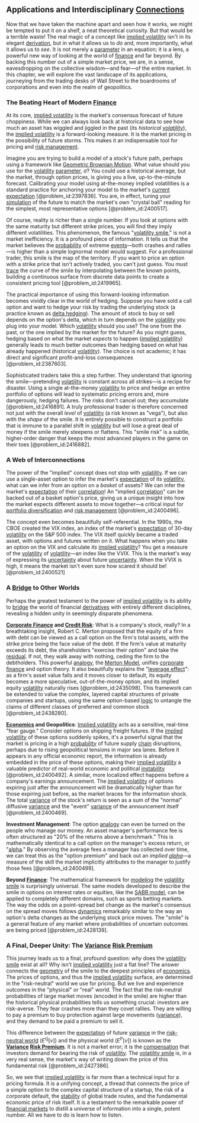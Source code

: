 ## Applications and Interdisciplinary [Connections](@article_id:193345)

Now that we have taken the machine apart and seen how it works, we might be tempted to put it on a shelf, a neat theoretical curiosity. But that would be a terrible waste! The real magic of a concept like [implied volatility](@article_id:141648) isn't in its elegant [derivation](@article_id:264641), but in what it allows us to *do* and, more importantly, what it allows us to *see*. It is not merely a [parameter](@article_id:174151) in an equation; it is a lens, a powerful new way of looking at the world of [finance](@article_id:144433) and far beyond. By backing this number out of a simple market price, we are, in a sense, eavesdropping on the collective wisdom—and fear—of the entire market. In this chapter, we will explore the vast landscape of its applications, journeying from the trading desks of Wall Street to the boardrooms of corporations and even into the realm of geopolitics.

### The Beating Heart of Modern [Finance](@article_id:144433)

At its core, [implied volatility](@article_id:141648) is the market's consensus forecast of future choppiness. While we can always look back at historical data to see how much an asset has wiggled and jiggled in the past (its *historical [volatility](@article_id:266358)*), the [implied volatility](@article_id:141648) is a forward-looking measure. It is the market pricing in the possibility of future storms. This makes it an indispensable tool for pricing and [risk management](@article_id:140788).

Imagine you are trying to build a model of a stock's future path, perhaps using a framework like [Geometric Brownian Motion](@article_id:136904). What value should you use for the [volatility](@article_id:266358) [parameter](@article_id:174151), $\sigma$? You could use a historical average, but the market, through option prices, is giving you a live, up-to-the-minute forecast. Calibrating your model using at-the-money implied volatilities is a standard practice for anchoring your model to the market's [current](@article_id:270029) [expectation](@article_id:262281) [@problem_id:2397836]. You are, in effect, tuning your [simulation](@article_id:140361) of the future to match the market's own "crystal ball" reading for the simplest, most representative options [@problem_id:2400517].

Of course, reality is richer than a single number. If you look at options with the same maturity but different strike prices, you will find they imply different volatilities. This phenomenon, the famous "[volatility smile](@article_id:143351)," is not a market inefficiency. It is a profound piece of information. It tells us that the market believes the [probability](@article_id:263106) of extreme [events](@article_id:175929)—both crashes and rallies—is higher than a simple lognormal model would suggest. For a professional trader, this smile is the map of the territory. If you want to price an option with a strike price that isn't actively traded, you can't just guess. You must [trace](@article_id:148773) the curve of the smile by interpolating between the known points, building a continuous surface from discrete data points to create a consistent pricing tool [@problem_id:2419965].

The practical importance of using this forward-looking information becomes vividly clear in the world of hedging. Suppose you have sold a call option and want to hedge your risk by trading the underlying stock (a practice known as [delta hedging](@article_id:138861)). The amount of stock to buy or sell depends on the option's delta, which in turn depends on the [volatility](@article_id:266358) you plug into your model. Which [volatility](@article_id:266358) should you use? The one from the past, or the one implied by the market for the future? As you might guess, hedging based on what the market *expects* to happen ([implied volatility](@article_id:141648)) generally leads to much better outcomes than hedging based on what has already happened (historical [volatility](@article_id:266358)). The choice is not academic; it has direct and significant profit-and-loss consequences [@problem_id:2387603].

Sophisticated traders take this a step further. They understand that ignoring the smile—pretending [volatility](@article_id:266358) is constant across all strikes—is a recipe for disaster. Using a single at-the-money [volatility](@article_id:266358) to price and hedge an entire portfolio of options will lead to systematic pricing errors and, more dangerously, hedging failures. The risks don't cancel out; they accumulate [@problem_id:2416891]. A truly professional trader is therefore concerned not just with the overall *level* of [volatility](@article_id:266358) (a risk known as "vega"), but also with the *shape* of the smile. It is entirely possible to construct a portfolio that is immune to a parallel shift in [volatility](@article_id:266358) but will lose a great deal of money if the smile merely steepens or flattens. This "smile risk" is a subtle, higher-order danger that keeps the most advanced players in the game on their toes [@problem_id:2416882].

### A Web of Interconnections

The power of the "implied" concept does not stop with [volatility](@article_id:266358). If we can use a single-asset option to infer the market's [expectation](@article_id:262281) of its [volatility](@article_id:266358), what can we infer from an option on a *basket* of assets? We can infer the market's [expectation](@article_id:262281) of their [correlation](@article_id:265479)! An "implied [correlation](@article_id:265479)" can be backed out of a basket option's price, giving us a unique insight into how the market expects different assets to move together—a critical input for [portfolio diversification](@article_id:136786) and [risk management](@article_id:140788) [@problem_id:2400496].

The concept even becomes beautifully self-referential. In the 1990s, the CBOE created the VIX index, an index of the market's [expectation](@article_id:262281) of 30-day [volatility](@article_id:266358) on the S&P 500 index. The VIX itself quickly became a traded asset, with options and futures written on it. What happens when you take an option on the VIX and calculate *its* [implied volatility](@article_id:141648)? You get a measure of the [volatility](@article_id:266358) of [volatility](@article_id:266358)—an index like the VVIX. This is the market's way of expressing its [uncertainty](@article_id:275351) about future [uncertainty](@article_id:275351). When the VVIX is high, it means the market isn't even sure how scared it should be! [@problem_id:2400521]

### A [Bridge](@article_id:264840) to Other Worlds

Perhaps the greatest testament to the power of [implied volatility](@article_id:141648) is its ability to [bridge](@article_id:264840) the world of financial [derivatives](@article_id:165970) with entirely different disciplines, revealing a hidden unity in seemingly disparate phenomena.

**[Corporate Finance](@article_id:147202) and [Credit Risk](@article_id:145518)**: What is a company's stock, really? In a breathtaking insight, Robert C. Merton proposed that the equity of a firm with debt can be viewed as a call option on the firm's total assets, with the strike price being the face value of the debt. If the firm's value at maturity exceeds its debt, the shareholders "exercise their option" and take the [residual](@article_id:202749). If not, they walk away with nothing, ceding the firm to the debtholders. This powerful [analogy](@article_id:149240), the [Merton Model](@article_id:142755), unifies [corporate finance](@article_id:147202) and option theory. It also beautifully explains the "[leverage effect](@article_id:136924)": as a firm's asset value falls and it moves closer to default, its equity becomes a more speculative, out-of-the-money option, and its implied equity [volatility](@article_id:266358) naturally rises [@problem_id:2435098]. This framework can be extended to value the complex, layered capital structures of private companies and startups, using the same option-based [logic](@article_id:266330) to untangle the claims of different classes of preferred and common stock [@problem_id:2438280].

**[Economics](@article_id:271560) and Geopolitics**: [Implied volatility](@article_id:141648) acts as a sensitive, real-time "fear gauge." Consider options on shipping freight futures. If the [implied volatility](@article_id:141648) of these options suddenly spikes, it's a powerful signal that the market is pricing in a high [probability](@article_id:263106) of future supply [chain](@article_id:267135) disruptions, perhaps due to rising geopolitical tensions in major sea lanes. Before it appears in any official economic report, the information is already embedded in the price of these options, making their [implied volatility](@article_id:141648) a valuable predictor of real-world economic and political [instability](@article_id:175857) [@problem_id:2400492]. A similar, more localized effect happens before a company's earnings announcement. The [implied volatility](@article_id:141648) of options expiring just after the announcement will be dramatically higher than for those expiring just before, as the market braces for the information shock. The total [variance](@article_id:148683) of the stock's return is seen as a sum of the "normal" diffusive [variance](@article_id:148683) and the "event" [variance](@article_id:148683) of the announcement itself [@problem_id:2400469].

**Investment Management**: The option [analogy](@article_id:149240) can even be turned on the people who manage our money. An asset manager's performance fee is often structured as "20% of the returns above a benchmark." This is mathematically identical to a call option on the manager's excess return, or "[alpha](@article_id:145959)." By observing the average fees a manager has collected over time, we can treat this as the "option premium" and back out an *implied [alpha](@article_id:145959)*—a measure of the skill the market implicitly attributes to the manager to justify those fees [@problem_id:2400499].

**Beyond [Finance](@article_id:144433)**: The mathematical framework for [modeling](@article_id:268079) the [volatility smile](@article_id:143351) is surprisingly universal. The same models developed to describe the smile in options on interest rates or equities, like the [SABR model](@article_id:146666), can be applied to completely different domains, such as sports betting markets. The way the odds on a point-spread bet change as the market's consensus on the spread moves follows [dynamics](@article_id:163910) remarkably similar to the way an option's delta changes as the underlying stock price moves. The "smile" is a general feature of any market where probabilities of uncertain outcomes are being priced [@problem_id:2428139].

### A Final, Deeper Unity: The [Variance](@article_id:148683) [Risk Premium](@article_id:136630)

This journey leads us to a final, profound question: *why* does the [volatility smile](@article_id:143351) exist at all? Why isn't [implied volatility](@article_id:141648) just a flat line? The answer connects the [geometry](@article_id:199231) of the smile to the deepest principles of [economics](@article_id:271560). The prices of options, and thus the [implied volatility](@article_id:141648) surface, are determined in the "risk-neutral" world we use for pricing. But we live and experience outcomes in the "physical" or "real" world. The fact that the risk-neutral probabilities of large market moves (encoded in the smile) are higher than the historical physical probabilities tells us something crucial: investors are risk-averse. They fear crashes more than they covet rallies. They are willing to pay a premium to buy protection against large movements ([variance](@article_id:148683)), and they demand to be paid a premium to sell it.

This difference between the [expectation](@article_id:262281) of future [variance](@article_id:148683) in the [risk-neutral world](@article_id:147025) ($E^{\mathbb{Q}}[v]$) and the physical world ($E^{\mathbb{P}}[v]$) is known as the **[Variance](@article_id:148683) [Risk Premium](@article_id:136630)**. It is not a market error; it is the [compensation](@article_id:193636) that investors demand for bearing the risk of [volatility](@article_id:266358). The [volatility smile](@article_id:143351) is, in a very real sense, the market's way of writing down the price of this fundamental risk [@problem_id:2427386].

So, we see that [implied volatility](@article_id:141648) is far more than a technical input for a pricing formula. It is a unifying concept, a thread that connects the price of a simple option to the complex capital structure of a startup, the risk of a corporate default, the [stability](@article_id:142499) of global trade routes, and the fundamental economic price of risk itself. It is a testament to the remarkable power of [financial markets](@article_id:142343) to distill a universe of information into a single, potent number. All we have to do is learn how to listen.